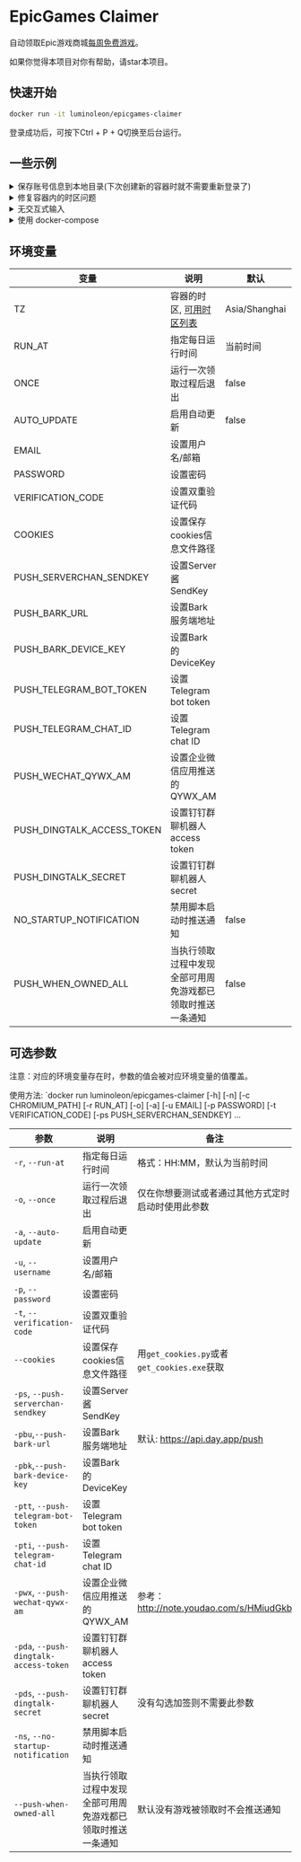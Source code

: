 # EpicGames Claimer

自动领取Epic游戏商城[每周免费游戏](https://www.epicgames.com/store/free-games)。

如果你觉得本项目对你有帮助，请star本项目。

## 快速开始

``` bash
docker run -it luminoleon/epicgames-claimer
```

登录成功后，可按下Ctrl + P + Q切换至后台运行。

## 一些示例

<details>
<summary>保存账号信息到本地目录(下次创建新的容器时就不需要重新登录了)</summary>

```bash
docker run -it -v ~/epicgames_claimer/User_Data:/User_Data luminoleon/epicgames-claimer
```

</details>

<details>
<summary>修复容器内的时区问题</summary>

```bash
docker run -it -e TZ=<你的时区> luminoleon/epicgames-claimer
```

[可用时区列表](https://en.wikipedia.org/wiki/List_of_tz_database_time_zones#List)

</details>

<details>
<summary>无交互式输入</summary>

```bash
docker run -d luminoleon/epicgames-claimer -u <你的邮箱> -p <你的密码>
```

```bash
docker run -d luminoleon/epicgames-claimer -u <你的邮箱> -p <你的密码> -t <双重验证代码>
```

</details>

<details>
<summary>使用 docker-compose</summary>

首先创建`docker-compose.yml`文件，内容如下:

```yaml
version: '3'

services:

    epic-a:
        image: luminoleon/epicgames-claimer
        container_name: epic-a
        restart: unless-stopped
        environment:
        - TZ=Asia/Shanghai
        - AUTO_UPDATE=true
        - EMAIL=邮箱
        - PASSWORD=密码
    epic-b:
        image: luminoleon/epicgames-claimer
        container_name: epic-b
        restart: unless-stopped
        environment:
        - TZ=Asia/Shanghai
        - AUTO_UPDATE=true
        - EMAIL=另一个邮箱
        - PASSWORD=另一个密码
```

然后执行命令:

```bash
docker-compose up -d
```

</details>

## 环境变量

| 变量                       | 说明                                                                                          | 默认          | 备注                                                      |
| -------------------------- | --------------------------------------------------------------------------------------------- | ------------- | --------------------------------------------------------- |
| TZ                         | 容器的时区, [可用时区列表](https://en.wikipedia.org/wiki/List_of_tz_database_time_zones#List) | Asia/Shanghai |                                                           |
| RUN_AT                     | 指定每日运行时间                                                                              | 当前时间      | 格式：HH:MM                                               |
| ONCE                       | 运行一次领取过程后退出                                                                        | false         | true/false 仅在你想要测试或者通过其他方式定时启动时使用此参数 |
| AUTO_UPDATE                | 启用自动更新                                                                                  | false         | true/false                                                |
| EMAIL                      | 设置用户名/邮箱                                                                               |               |                                                           |
| PASSWORD                   | 设置密码                                                                                      |               |                                                           |
| VERIFICATION_CODE          | 设置双重验证代码                                                                              |               |                                                           |
| COOKIES                    | 设置保存cookies信息文件路径                                                                   |               | 用`get_cookies.py`或者`get_cookies.exe`获取               |
| PUSH_SERVERCHAN_SENDKEY    | 设置Server酱SendKey                                                                           |               |                                                           |
| PUSH_BARK_URL              | 设置Bark服务端地址                                                                            |               | 默认: https://api.day.app/push                            |
| PUSH_BARK_DEVICE_KEY       | 设置Bark的DeviceKey                                                                           |               |                                                           |
| PUSH_TELEGRAM_BOT_TOKEN    | 设置Telegram bot token                                                                        |               |                                                           |
| PUSH_TELEGRAM_CHAT_ID      | 设置Telegram chat ID                                                                          |               |                                                           |
| PUSH_WECHAT_QYWX_AM        | 设置企业微信应用推送的QYWX_AM                                                                 |               | 参考：http://note.youdao.com/s/HMiudGkb                   |
| PUSH_DINGTALK_ACCESS_TOKEN | 设置钉钉群聊机器人access token                                                                |               |                                                           |
| PUSH_DINGTALK_SECRET       | 设置钉钉群聊机器人secret                                                                      |               | 没有勾选加签则不需要此参数                                |
| NO_STARTUP_NOTIFICATION    | 禁用脚本启动时推送通知                                                                        | false         | true/false                                                |
| PUSH_WHEN_OWNED_ALL        | 当执行领取过程中发现全部可用周免游戏都已领取时推送一条通知                                    | false         | true/false 默认没有游戏被领取时不会推送通知               |

## 可选参数

注意：对应的环境变量存在时，参数的值会被对应环境变量的值覆盖。

使用方法: `docker run luminoleon/epicgames-claimer [-h] [-n] [-c CHROMIUM_PATH] [-r RUN_AT] [-o] [-a] [-u EMAIL] [-p PASSWORD] [-t VERIFICATION_CODE] [-ps PUSH_SERVERCHAN_SENDKEY] ...

| 参数                                   | 说明                                                       | 备注                                           |
| -------------------------------------- | ---------------------------------------------------------- | ---------------------------------------------- |
| `-r`, `--run-at`                       | 指定每日运行时间                                           | 格式：HH:MM，默认为当前时间                    |
| `-o`, `--once`                         | 运行一次领取过程后退出                                     | 仅在你想要测试或者通过其他方式定时启动时使用此参数 |
| `-a`, `--auto-update`                  | 启用自动更新                                               |                                                |
| `-u`, `--username`                     | 设置用户名/邮箱                                            |                                                |
| `-p`, `--password`                     | 设置密码                                                   |                                                |
| `-t`, `--verification-code`            | 设置双重验证代码                                           |                                                |
| `--cookies`                            | 设置保存cookies信息文件路径                                | 用`get_cookies.py`或者`get_cookies.exe`获取    |
| `-ps`, `--push-serverchan-sendkey`     | 设置Server酱SendKey                                        |                                                |
| `-pbu`,`--push-bark-url`               | 设置Bark服务端地址                                         | 默认: https://api.day.app/push                 |
| `-pbk`,`--push-bark-device-key`        | 设置Bark的DeviceKey                                        |                                                |
| `-ptt`, `--push-telegram-bot-token`    | 设置Telegram bot token                                     |                                                |
| `-pti`, `--push-telegram-chat-id`      | 设置Telegram chat ID                                       |                                                |
| `-pwx`, `--push-wechat-qywx-am`        | 设置企业微信应用推送的QYWX_AM                              | 参考：http://note.youdao.com/s/HMiudGkb        |
| `-pda`, `--push-dingtalk-access-token` | 设置钉钉群聊机器人access token                             |                                                |
| `-pds`, `--push-dingtalk-secret`       | 设置钉钉群聊机器人secret                                   | 没有勾选加签则不需要此参数                     |
| `-ns`, `--no-startup-notification`     | 禁用脚本启动时推送通知                                     |                                                |
| `--push-when-owned-all`                | 当执行领取过程中发现全部可用周免游戏都已领取时推送一条通知 | 默认没有游戏被领取时不会推送通知               |

